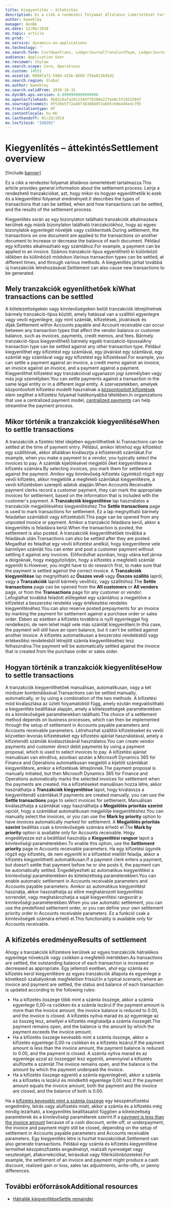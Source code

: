 ```yaml
---
title: Kiegyenlítés – áttekintés
description: Ez a cikk a rendezési folyamat általános ismertetését tartalmazza. Leírja a rendezhető tranzakciókat, azt, hogy mikor és hogyan egyenlíthetők ki ezek és a kiegyenlítési folyamat eredményeit.
author: kweekley
manager: AnnBe
ms.date: 12/06/2018
ms.topic: article
ms.prod: ''
ms.service: dynamics-ax-applications
ms.technology: ''
ms.search.form: CustOpenTrans, LedgerJournalTransCustPaym, LedgerJournalTransVendPaym, VendOpenTrans
audience: Application User
ms.reviewer: shylaw
ms.search.scope: Core, Operations
ms.custom: 14551
ms.assetid: 0968fa71-5984-415b-8689-759a0136d5d1
ms.search.region: Global
ms.author: kweekley
ms.search.validFrom: 2018-10-31
ms.dyn365.ops.version: 8.0999999999999996
ms.openlocfilehash: 9b82c6afa2812344ff8200e227ee8c5f2451584f
ms.sourcegitcommit: 0f530e5f72a40f383868957a6b5cb0e446e4c795
ms.translationtype: HT
ms.contentlocale: hu-HU
ms.lasthandoff: 01/29/2019
ms.locfileid: "338291"
---
```

# <a name="settlement-overview"></a><span data-ttu-id="557eb-104">Kiegyenlítés – áttekintés</span><span class="sxs-lookup"><span data-stu-id="557eb-104">Settlement overview</span></span>

[!include [banner](../includes/banner.md)]

<span data-ttu-id="557eb-105">Ez a cikk a rendezési folyamat általános ismertetését tartalmazza.</span><span class="sxs-lookup"><span data-stu-id="557eb-105">This article provides general information about the settlement process.</span></span> <span data-ttu-id="557eb-106">Leírja a rendezhető tranzakciókat, azt, hogy mikor és hogyan egyenlíthetők ki ezek és a kiegyenlítési folyamat eredményeit.</span><span class="sxs-lookup"><span data-stu-id="557eb-106">It describes the types of transactions that can be settled, when and how transactions can be settled, and the results of the settlement process.</span></span>

<span data-ttu-id="557eb-107">Kiegyenlítés során az egy bizonylaton található tranzakciók alkalmazásra kerülnek egy másik bizonylaton található tranzakciókhoz, hogy az egyes bizonylatok egyenlegét növeljék vagy csökkentsék.</span><span class="sxs-lookup"><span data-stu-id="557eb-107">During settlement, the transactions on one document are applied to the transactions on another document to increase or decrease the balance of each document.</span></span> <span data-ttu-id="557eb-108">Például egy kifizetés alkalmazható egy számlához.</span><span class="sxs-lookup"><span data-stu-id="557eb-108">For example, a payment can be applied to an invoice.</span></span> <span data-ttu-id="557eb-109">Számos tranzakció-típus egyenlíthető ki különböző időkben és különböző módokon.</span><span class="sxs-lookup"><span data-stu-id="557eb-109">Various transaction types can be settled, at different times, and through various methods.</span></span> <span data-ttu-id="557eb-110">A kiegyenlítés járhat továbbá új tranzakciók létrehozásával.</span><span class="sxs-lookup"><span data-stu-id="557eb-110">Settlement can also cause new transactions to be generated.</span></span>

## <a name="what-transactions-can-be-settled"></a><span data-ttu-id="557eb-111">Mely tranzakciók egyenlíthetőek ki</span><span class="sxs-lookup"><span data-stu-id="557eb-111">What transactions can be settled</span></span>
<span data-ttu-id="557eb-112">A kötelezettségeken vagy kinnlevőségeken belüli tranzakciók létrejöhetnek bármely tranzakció-típus között, amely hatással van a szállítói egyenlegre vagy vevői egyenlegre, úgy mint számlák, kifizetések, jóváírások és díjak.</span><span class="sxs-lookup"><span data-stu-id="557eb-112">Settlement within Accounts payable and Account receivable can occur between any transaction types that affect the vendor balance or customer balance, such as invoices, payments, credit memos, and fees.</span></span> <span data-ttu-id="557eb-113">Bármely tranzakció-típus kiegyenlíthető bármely egyéb tranzakció-típussal</span><span class="sxs-lookup"><span data-stu-id="557eb-113">Any transaction type can be settled against any other transaction type.</span></span> <span data-ttu-id="557eb-114">Például kiegyenlíthet egy kifizetést egy számlával, egy jóváírást egy számlával, egy számlát egy számlával vagy egy kifizetést egy kifizetéssel.</span><span class="sxs-lookup"><span data-stu-id="557eb-114">For example, you can settle a payment against an invoice, a credit memo against an invoice, an invoice against an invoice, and a payment against a payment.</span></span> <span data-ttu-id="557eb-115">Kiegyenlíthet kifizetést egy tranzakcióval ugyanazon jogi személyben vagy más jogi személyben.</span><span class="sxs-lookup"><span data-stu-id="557eb-115">You can settle payments against a transaction in the same legal entity or in a different legal entity.</span></span> <span data-ttu-id="557eb-116">A szervezetekben, amelyek központosított kifizetési modellt használnak a [központosított kifizetések](set-up-centralized-payments.md) elem segíthet a kifizetési folyamat hatékonyabbá tételében.</span><span class="sxs-lookup"><span data-stu-id="557eb-116">In organizations that use a centralized payment model, [centralized payments](set-up-centralized-payments.md) can help streamline the payment process.</span></span>

## <a name="when-to-settle-transactions"></a><span data-ttu-id="557eb-117">Mikor történik a tranzakciók kiegyenlítése</span><span class="sxs-lookup"><span data-stu-id="557eb-117">When to settle transactions</span></span>
<span data-ttu-id="557eb-118">A tranzakciók a fizetési tétel idejében egyenlíthetőek ki.</span><span class="sxs-lookup"><span data-stu-id="557eb-118">Transactions can be settled at the time of payment entry.</span></span> <span data-ttu-id="557eb-119">Például, amikor létrehoz egy kifizetést egy szállítónak, akkor általában kiválasztja a kifizetendő számlákat.</span><span class="sxs-lookup"><span data-stu-id="557eb-119">For example, when you make a payment to a vendor, you typically select the invoices to pay.</span></span> <span data-ttu-id="557eb-120">A számlák kijelölésével megjelöli őket kiegyenlítésre a kifizetés számára.</span><span class="sxs-lookup"><span data-stu-id="557eb-120">By selecting invoices, you mark them for settlement against the payment.</span></span> <span data-ttu-id="557eb-121">Amikor egy kinnlevőség-kifizetés ügyintéző rögzít egy vevői kifizetés, akkor megjelölik a megfelelő számlákat kiegyenlítésre, a vevői kifizetésben szereplő adatok alapján.</span><span class="sxs-lookup"><span data-stu-id="557eb-121">When Accounts Receivable payment clerks record a customer payment, they can mark the appropriate invoices for settlement, based on the information that is included with the customer's payment.</span></span> <span data-ttu-id="557eb-122">A **Tranzakciók kiegyenlítése** lap használatos a tranzakciók megjelöléséhez kiegyenlítéshez.</span><span class="sxs-lookup"><span data-stu-id="557eb-122">The **Settle transactions** page is used to mark transactions for settlement.</span></span> <span data-ttu-id="557eb-123">Ez a lap megnyitható bármely feladatlan számlából vagy kifizetésből.</span><span class="sxs-lookup"><span data-stu-id="557eb-123">This page can be opened from any unposted invoice or payment.</span></span> <span data-ttu-id="557eb-124">Amikor a tranzakció feladásra kerül, akkor a kiegyenlítés is feladásra kerül.</span><span class="sxs-lookup"><span data-stu-id="557eb-124">When the transaction is posted, the settlement is also posted.</span></span> <span data-ttu-id="557eb-125">A tranzakciók kiegyenlíthetőek továbbá a feladásuk után.</span><span class="sxs-lookup"><span data-stu-id="557eb-125">Transactions can also be settled after they are posted.</span></span> <span data-ttu-id="557eb-126">Megadhat és feladhat egy vevői kifizetést anélkül, hogy kiegyenlítene vele bármilyen számlát.</span><span class="sxs-lookup"><span data-stu-id="557eb-126">You can enter and post a customer payment without settling it against any invoices.</span></span> <span data-ttu-id="557eb-127">Előfordulhat azonban, hogy utána kell járnia a dolgoknak, hogy meggyőződjön, hogy a kifizetés a megfelelő számlát egyenlíti ki.</span><span class="sxs-lookup"><span data-stu-id="557eb-127">However, you might have to do research first, to make sure that the payment is settled against the correct invoice.</span></span> <span data-ttu-id="557eb-128">A **Tranzakciók kiegyenlítése** lap megnyitható az **Összes vevő** vagy **Összes szállító** lapról, vagy a **Tranzakciók** lapról bármely vevőhöz, vagy szállítóhoz.</span><span class="sxs-lookup"><span data-stu-id="557eb-128">The **Settle transactions** page can be opened from the **All customers** or **All vendors** page, or from the **Transactions** page for any customer or vendor.</span></span> <span data-ttu-id="557eb-129">Lefoglalhat továbbá feladott előlegeket egy számlához a megjelölve a kifizetést a beszerzési rendelés vagy értékesítési rendelés kiegyenlítéséhez.</span><span class="sxs-lookup"><span data-stu-id="557eb-129">You can also reserve posted prepayments for an invoice by marking the payment for settlement against a purchase order or sales order.</span></span> <span data-ttu-id="557eb-130">Ebben az esetben a kifizetés továbbra is nyílt egyenleggel fog rendelkezni, de nem lehet majd vele más számlát kiegyenlíteni.</span><span class="sxs-lookup"><span data-stu-id="557eb-130">In this case, the payment will still have an open balance, but it can't be settled against another invoice.</span></span> <span data-ttu-id="557eb-131">A kifizetés automatikusan a beszerzési rendelésből vagy értékesítési rendelésből létrejött számla kiegyenlítéséhez lesz felhasználva.</span><span class="sxs-lookup"><span data-stu-id="557eb-131">The payment will be automatically settled against the invoice that is created from the purchase order or sales order.</span></span>

## <a name="how-to-settle-transactions"></a><span data-ttu-id="557eb-132">Hogyan történik a tranzakciók kiegyenlítése</span><span class="sxs-lookup"><span data-stu-id="557eb-132">How to settle transactions</span></span>
<span data-ttu-id="557eb-133">A tranzakciók kiegyenlíthetőek manuálisan, automatikusan, vagy a két módszer kombinálásával.</span><span class="sxs-lookup"><span data-stu-id="557eb-133">Transactions can be settled manually, automatically, or by using a combination of the two methods.</span></span> <span data-ttu-id="557eb-134">A kifizetési mód kiválasztása az üzleti folyamatoktól függ, amely ezután megvalósítható a kiegyenlítés beállításai alapján, amely a kötelezettségek paraméterekben és a kinnlevőségek paraméterekben található.</span><span class="sxs-lookup"><span data-stu-id="557eb-134">The choice of a settlement method depends on business processes, which can then be implemented through the setup of settlement in Accounts payable parameters and Accounts receivable parameters.</span></span> <span data-ttu-id="557eb-135">Létrehozhat szállítói kifizetéseket és vevői közvetlen levonás kifizetéseket egy kifizetési ajánlat használatával, amely a kifizetendő számlák kiválasztásánál használatos.</span><span class="sxs-lookup"><span data-stu-id="557eb-135">You can create vendor payments and customer direct debit payments by using a payment proposal, which is used to select invoices to pay.</span></span> <span data-ttu-id="557eb-136">A kifizetési ajánlat manuálisan van elindítva, azonban azután a Microsoft Dynamics 365 for Finance and Operations automatikusan megjelöli a kijelölt számlákat kiegyenlítésre, amikor a kifizetések létrejönnek.</span><span class="sxs-lookup"><span data-stu-id="557eb-136">The payment proposal is manually initiated, but then Microsoft Dynamics 365 for Finance and Operations automatically marks the selected invoices for settlement when the payments are created.</span></span> <span data-ttu-id="557eb-137">Ha a kifizetéseket manuálisan hozza létre, akkor használhatja a **Tranzakciók kiegyenlítése** lapot, hogy kiválassza a kiegyenlítendő számlákat.</span><span class="sxs-lookup"><span data-stu-id="557eb-137">If payments are created manually, you can use the **Settle transactions** page to select invoices for settlement.</span></span> <span data-ttu-id="557eb-138">Manuálisan kiválaszthatja a számlákat vagy használhatja a **Megjelölés prioritás szerint** opciót, hogy a számlákat automatikusan megjelölje kiegyenlítéshez.</span><span class="sxs-lookup"><span data-stu-id="557eb-138">You can manually select the invoices, or you can use the **Mark by priority** option to have invoices automatically marked for settlement.</span></span> <span data-ttu-id="557eb-139">A **Megjelölés prioritás szerint** beállítás csak a kinnlevőségek számára érhető el.</span><span class="sxs-lookup"><span data-stu-id="557eb-139">The **Mark by priority** option is available only for Accounts receivable.</span></span> <span data-ttu-id="557eb-140">Hogy engedélyezze ezt a beállítást használja a **Kiegyenlítési rangsor** lapot a kinnlevőségi paraméterekben.</span><span class="sxs-lookup"><span data-stu-id="557eb-140">To enable this option, use the **Settlement priority** page in Accounts receivable parameters.</span></span> <span data-ttu-id="557eb-141">Ha egy kifizetési ügynök rögzít egy kifizetés, de nem egyenlíti ki a kifizetést mielőtt feladja, akkor a kifizetés kiegyenlíthető automatikusan.</span><span class="sxs-lookup"><span data-stu-id="557eb-141">If a payment clerk enters a payment, but doesn’t settle that payment before he or she posts it, the payment can be automatically settled.</span></span> <span data-ttu-id="557eb-142">Engedélyezheti az automatikus kiegyenlítést a kinnlevőségi paraméterekben és kötelezettség paraméterekben.</span><span class="sxs-lookup"><span data-stu-id="557eb-142">You can enable automatic settlement in Accounts receivable parameters and Accounts payable parameters.</span></span> <span data-ttu-id="557eb-143">Amikor az automatikus kiegyenlítést használja, akkor használhatja az előre meghatározott kiegyenlítési sorrendet, vagy meghatározhatja a saját kiegyenlítési rangsorát a kinnlevőségi paraméterekben.</span><span class="sxs-lookup"><span data-stu-id="557eb-143">When you use automatic settlement, you can use the predefined settlement order, or you can define your own settlement priority order in Accounts receivable parameters.</span></span> <span data-ttu-id="557eb-144">Ez a funkció csak a kinnlevőségek számára érhető el.</span><span class="sxs-lookup"><span data-stu-id="557eb-144">This functionality is available only for Accounts receivable.</span></span>

## <a name="results-of-settlement"></a><span data-ttu-id="557eb-145">A kifizetés eredménye</span><span class="sxs-lookup"><span data-stu-id="557eb-145">Results of settlement</span></span>
<span data-ttu-id="557eb-146">Ahogy a tranzakciók kifizetésre kerülnek az egyes tranzakciók hátralékos egyenlege növekszik vagy csökken a megfelelő mértékben.</span><span class="sxs-lookup"><span data-stu-id="557eb-146">As transactions are settled, the outstanding balance of each transaction is increased or decreased as appropriate.</span></span> <span data-ttu-id="557eb-147">Egy jellemző esetben, ahol egy számla és kifizetés kerül kiegyenlítésre az egyes tranzakciók állapota és egyenlege a következő szabályoknak megfelelően frissül:</span><span class="sxs-lookup"><span data-stu-id="557eb-147">In a typical scenario, where an invoice and payment are settled, the status and balance of each transaction is updated according to the following rules:</span></span>

-   <span data-ttu-id="557eb-148">Ha a kifizetés összege több mint a számla összege, akkor a számla egyenlege 0,00-ra csökken és a számla lezárul.</span><span class="sxs-lookup"><span data-stu-id="557eb-148">If the payment amount is more than the invoice amount, the invoice balance is reduced to 0.00, and the invoice is closed.</span></span> <span data-ttu-id="557eb-149">A kifizetés nyitva marad és az egyenlege az az összeg lesz, amellyel a kifizetés meghaladja a számla összegét.</span><span class="sxs-lookup"><span data-stu-id="557eb-149">The payment remains open, and the balance is the amount by which the payment exceeds the invoice amount.</span></span>
-   <span data-ttu-id="557eb-150">Ha a kifizetés összege kevesebb mint a számla összege, akkor a kifizetés egyenlege 0,00-ra csökken és a kifizetés lezárul.</span><span class="sxs-lookup"><span data-stu-id="557eb-150">If the payment amount is less than the invoice amount, the payment balance is reduced to 0.00, and the payment is closed.</span></span> <span data-ttu-id="557eb-151">A számla nyitva marad és az egyenlege azzal az összeggel lesz egyenlő, amennyivel a kifizetés alulfizette a számlát.</span><span class="sxs-lookup"><span data-stu-id="557eb-151">The invoice remains open, and the balance is the amount by which the payment underpaid the invoice.</span></span>
-   <span data-ttu-id="557eb-152">Ha a kifizetés összege egyenlő a számla egyenlegével, akkor a számla és a kifizetés is lezárul és mindkettő egyenlege 0,00 lesz.</span><span class="sxs-lookup"><span data-stu-id="557eb-152">If the payment amount equals the invoice amount, both the payment and the invoice are closed, and the balance of both is 0.00.</span></span>

<span data-ttu-id="557eb-153">Ha a [kifizetés kevesebb mint a számla összege](../accounts-payable/vendor-payments-partial-amount.md) egy készpénzfizetési engedmény, leírás vagy alulfizetés miatt, akkor a számla és a kifizetés még mindig lezárható, a kiegyenlítés beállításaitól függően a kötelezettség paraméterek és a kinnlevőségi paraméterek szerint.</span><span class="sxs-lookup"><span data-stu-id="557eb-153">If a [payment is less than the invoice amount](../accounts-payable/vendor-payments-partial-amount.md) because of a cash discount, write-off, or underpayment, the invoice and payment might still be closed, depending on the setup of settlement in Accounts payable parameters and Accounts receivable parameters.</span></span> <span data-ttu-id="557eb-154">Egy kiegyenlítés létre is hozhat tranzakciókat.</span><span class="sxs-lookup"><span data-stu-id="557eb-154">Settlement can also generate transactions.</span></span> <span data-ttu-id="557eb-155">Például egy számla és kifizetés kiegyenlítése termelhet készpénzfizetés engedményt, realizált nyereséget vagy veszteséget, áfakorrekciókat, leírásokat vagy fillérkülönbözeteket.</span><span class="sxs-lookup"><span data-stu-id="557eb-155">For example, the settlement of an invoice and payment might produce a cash discount, realized gain or loss, sales tax adjustments, write-offs, or penny differences.</span></span>


## <a name="additional-resources"></a><span data-ttu-id="557eb-156">További erőforrások</span><span class="sxs-lookup"><span data-stu-id="557eb-156">Additional resources</span></span>
- [<span data-ttu-id="557eb-157">Hátralék kiegyenlítése</span><span class="sxs-lookup"><span data-stu-id="557eb-157">Settle remainder</span></span>](settle-remainder.md)

